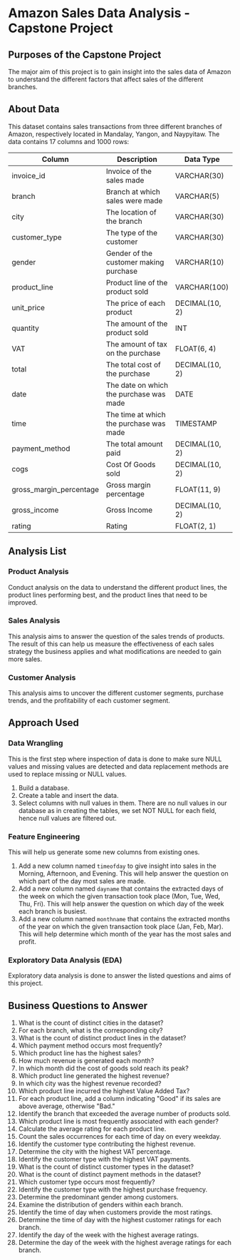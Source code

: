 # Amazon Sales Data Analysis - Capstone Project

## Purposes of the Capstone Project
The major aim of this project is to gain insight into the sales data of Amazon to understand the different factors that affect sales of the different branches.

## About Data
This dataset contains sales transactions from three different branches of Amazon, respectively located in Mandalay, Yangon, and Naypyitaw. The data contains 17 columns and 1000 rows:

| Column                 | Description                            | Data Type       |
|------------------------|----------------------------------------|-----------------|
| invoice_id             | Invoice of the sales made              | VARCHAR(30)     |
| branch                 | Branch at which sales were made        | VARCHAR(5)      |
| city                   | The location of the branch             | VARCHAR(30)     |
| customer_type          | The type of the customer               | VARCHAR(30)     |
| gender                 | Gender of the customer making purchase | VARCHAR(10)     |
| product_line           | Product line of the product sold       | VARCHAR(100)    |
| unit_price             | The price of each product              | DECIMAL(10, 2)  |
| quantity               | The amount of the product sold         | INT             |
| VAT                    | The amount of tax on the purchase      | FLOAT(6, 4)     |
| total                  | The total cost of the purchase         | DECIMAL(10, 2)  |
| date                   | The date on which the purchase was made| DATE            |
| time                   | The time at which the purchase was made| TIMESTAMP       |
| payment_method         | The total amount paid                  | DECIMAL(10, 2)  |
| cogs                   | Cost Of Goods sold                     | DECIMAL(10, 2)  |
| gross_margin_percentage| Gross margin percentage                | FLOAT(11, 9)    |
| gross_income           | Gross Income                           | DECIMAL(10, 2)  |
| rating                 | Rating                                 | FLOAT(2, 1)     |

## Analysis List

### Product Analysis
Conduct analysis on the data to understand the different product lines, the product lines performing best, and the product lines that need to be improved.

### Sales Analysis
This analysis aims to answer the question of the sales trends of products. The result of this can help us measure the effectiveness of each sales strategy the business applies and what modifications are needed to gain more sales.

### Customer Analysis
This analysis aims to uncover the different customer segments, purchase trends, and the profitability of each customer segment.

## Approach Used

### Data Wrangling
This is the first step where inspection of data is done to make sure NULL values and missing values are detected and data replacement methods are used to replace missing or NULL values.

1. Build a database.
2. Create a table and insert the data.
3. Select columns with null values in them. There are no null values in our database as in creating the tables, we set NOT NULL for each field, hence null values are filtered out.

### Feature Engineering
This will help us generate some new columns from existing ones.

1. Add a new column named `timeofday` to give insight into sales in the Morning, Afternoon, and Evening. This will help answer the question on which part of the day most sales are made.
2. Add a new column named `dayname` that contains the extracted days of the week on which the given transaction took place (Mon, Tue, Wed, Thu, Fri). This will help answer the question on which day of the week each branch is busiest.
3. Add a new column named `monthname` that contains the extracted months of the year on which the given transaction took place (Jan, Feb, Mar). This will help determine which month of the year has the most sales and profit.

### Exploratory Data Analysis (EDA)
Exploratory data analysis is done to answer the listed questions and aims of this project.

## Business Questions to Answer
1. What is the count of distinct cities in the dataset?
2. For each branch, what is the corresponding city?
3. What is the count of distinct product lines in the dataset?
4. Which payment method occurs most frequently?
5. Which product line has the highest sales?
6. How much revenue is generated each month?
7. In which month did the cost of goods sold reach its peak?
8. Which product line generated the highest revenue?
9. In which city was the highest revenue recorded?
10. Which product line incurred the highest Value Added Tax?
11. For each product line, add a column indicating "Good" if its sales are above average, otherwise "Bad."
12. Identify the branch that exceeded the average number of products sold.
13. Which product line is most frequently associated with each gender?
14. Calculate the average rating for each product line.
15. Count the sales occurrences for each time of day on every weekday.
16. Identify the customer type contributing the highest revenue.
17. Determine the city with the highest VAT percentage.
18. Identify the customer type with the highest VAT payments.
19. What is the count of distinct customer types in the dataset?
20. What is the count of distinct payment methods in the dataset?
21. Which customer type occurs most frequently?
22. Identify the customer type with the highest purchase frequency.
23. Determine the predominant gender among customers.
24. Examine the distribution of genders within each branch.
25. Identify the time of day when customers provide the most ratings.
26. Determine the time of day with the highest customer ratings for each branch.
27. Identify the day of the week with the highest average ratings.
28. Determine the day of the week with the highest average ratings for each branch.

